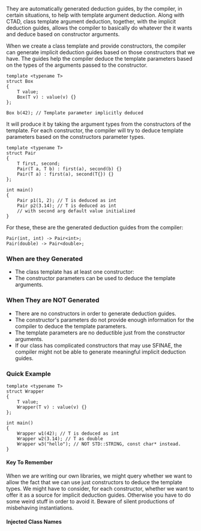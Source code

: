 They are automatically generated deduction guides, by the compiler, in certain situations, to help with template argument deduction. 
Along with CTAD, class template argument deduction, together, with the implicit deduction guides, allows the compiler to basically do whatever the it wants and deduce based on constructor arguments.

When we create a class template and provide constructors, the compiler can generate implicit deduction guides based on those constructors that we have. 
The guides help the compiler deduce the template parameters based on the types of the arguments passed to the constructor. 

```
template <typename T> 
struct Box 
{ 
	T value;
	Box(T v) : value(v) {}
};

Box b(42); // Template parameter implicitly deduced 
```

It will produce it by taking the argument types from the constructors of the template. 
For each constructor, the compiler will try to deduce template parameters based on the constructors parameter types. 

```
template <typename T> 
struct Pair 
{ 
	T first, second;
	Pair(T a, T b) : first(a), second(b) {}
	Pair(T a) : first(a), second(T{}) {}
};

int main() 
{ 
	Pair p1(1, 2); // T is deduced as int
	Pair p2(3.14); // T is deduced as int 
	// with second arg default value initialized
}
```
 For these, these are the generated deduction guides from the compiler: 
 ```
 Pair(int, int) -> Pair<int>;
 Pair(double) -> Pair<double>;
```
### When are they Generated
- The class template has at least one constructor: 
- The constructor parameters can be used to deduce the template arguments.

### When They are NOT Generated
- There are no constructors in order to generate deduction guides. 
- The constructor's parameters do not provide enough information for the compiler to deduce the template parameters. 
- The template parameters are no deductible just from the constructor arguments. 
- If our class has complicated constructors that may use SFINAE, the compiler might not be able to generate meaningful implicit deduction guides. 

### Quick Example
```
template <typename T> 
struct Wrapper
{ 
	T value;
	Wrapper(T v) : value(v) {}
};

int main() 
{ 
	Wrapper w1(42); // T is deduced as int
	Wrapper w2(3.14); // T as double
	Wrapper w3("hello"); // NOT STD::STRING, const char* instead.
}
```

#### Key To Remember
When we are writing our own libraries, we might query whether we want to allow the fact that we can use just constructors to deduce the template types. 
We might have to consider, for each constructor, whether we want to offer it as a source for implicit deduction guides. 
Otherwise you have to do some weird stuff in order to avoid it. 
Beware of silent productions of misbehaving instantiations. 
#### Injected Class Names